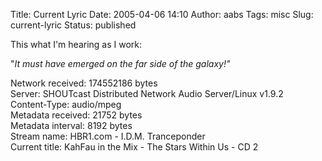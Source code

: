 Title: Current Lyric
Date: 2005-04-06 14:10
Author: aabs
Tags: misc
Slug: current-lyric
Status: published

This what I'm hearing as I work:

"*It must have emerged on the far side of the galaxy!"*

Network received: 174552186 bytes  
Server: SHOUTcast Distributed Network Audio Server/Linux v1.9.2  
Content-Type: audio/mpeg  
Metadata received: 21752 bytes  
Metadata interval: 8192 bytes  
Stream name: HBR1.com - I.D.M. Tranceponder  
Current title: KahFau in the Mix - The Stars Within Us - CD 2
